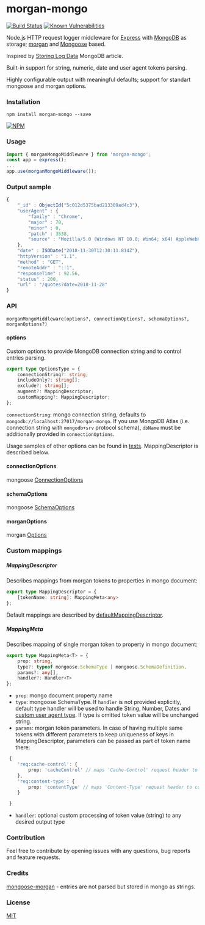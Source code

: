 # morgan-mongo
[![Build Status](https://travis-ci.com/pmstss/morgan-mongo.svg?branch=master)](https://travis-ci.com/pmstss/morgan-mongo) [![Known Vulnerabilities](https://snyk.io/test/github/pmstss/morgan-mongo/badge.svg?targetFile=package.json)](https://snyk.io/test/github/pmstss/morgan-mongo?targetFile=package.json)

Node.js HTTP request logger middleware for [Express](https://github.com/expressjs/express) 
with [MongoDB](https://www.mongodb.com) as storage; [morgan](https://github.com/expressjs/morgan) and [Mongoose](https://github.com/Automattic/mongoose) based.

Inspired by [Storing Log Data](https://docs.mongodb.com/ecosystem/use-cases/storing-log-data) MongoDB article.

Built-in support for string, numeric, date and user agent tokens parsing.

Highly configurable output with meaningful defaults; support for standart mongoose and morgan options.  

### Installation
    npm install morgan-mongo --save

[![NPM](https://nodei.co/npm/morgan-mongo.png?downloads=true&downloadRank=true&stars=true)](https://nodei.co/npm/morgan-mongo/)

### Usage

```TypeScript
import { morganMongoMiddleware } from 'morgan-mongo';
const app = express();
...
app.use(morganMongoMiddleware());
```

### Output sample
```js
{
    "_id" : ObjectId("5c012d5375bad213309ad4c3"),
    "userAgent" : {
        "family" : "Chrome",
        "major" : 70,
        "minor" : 0,
        "patch" : 3538,
        "source" : "Mozilla/5.0 (Windows NT 10.0; Win64; x64) AppleWebKit/537.36 (KHTML, like Gecko) Chrome/70.0.3538.102 Safari/537.36"
    },
    "date" : ISODate("2018-11-30T12:30:11.814Z"),
    "httpVersion" : "1.1",
    "method" : "GET",
    "remoteAddr" : "::1",
    "responseTime" : 92.56,
    "status" : 200,
    "url" : "/quotes?date=2018-11-28"
}
```

### API

    morganMongoMiddleware(options?, connectionOptions?, schemaOptions?, morganOptions?)

#### options
Custom options to provide MongoDB connection string and to control entries parsing.
```TypeScript
export type OptionsType = {
    connectionString?: string;
    includeOnly?: string[];
    exclude?: string[];
    augment?: MappingDescriptor;
    customMapping?: MappingDescriptor;
};
```
`connectionString`: mongo connection string, defaults to `mongodb://localhost:27017/morgan-mongo`. 
If you use MongoDB Atlas (i.e. connection string with `mongodb+srv` protocol schema), `dbName` 
must be additionally provided in `connectionOptions`.

Usage samples of other options can be found in [tests](test/morgan-mongo.spec.ts). 
MappingDescriptor is described below. 

#### connectionOptions
mongoose [ConnectionOptions](https://mongoosejs.com/docs/api.html#mongoose_Mongoose-connect)

#### schemaOptions
mongoose [SchemaOptions](https://mongoosejs.com/docs/api.html#schema_Schema)

#### morganOptions
morgan [Options](https://github.com/expressjs/morgan#options)

### Custom mappings

##### MappingDescriptor
Describes mappings from morgan tokens to properties in mongo document:
```TypeScript
export type MappingDescriptor = { 
    [tokenName: string]: MappingMeta<any> 
};
```

Default mappings are described by [defaultMappingDescriptor](src/default-mapping-descriptor.ts).

##### MappingMeta
Describes mapping of single morgan token to property in mongo document:
```TypeScript
export type MappingMeta<T> = {
    prop: string,
    type?: typeof mongoose.SchemaType | mongoose.SchemaDefinition,
    params?: any[],
    handler?: Handler<T>
};
```
* `prop`: mongo document property name
* `type`: mongoose SchemaType. If `handler` is not provided explicitly, default type handler will be used to 
handle String, Number, Dates and [custom user agent type](src/default-mapping-descriptor.ts). If type is omitted 
token value will be unchanged string. 
* `params`: morgan token parameters. In case of having multiple same tokens with different parameters 
to keep uniqueness of keys in MappingDescriptor, parameters can be passed as part of token name there:
```TypeScript
 {
    'req:cache-control': {
        prop: 'cacheControl' // maps 'Cache-Control' request header to cacheControl property in mongo document
    },
    'req:content-type': {
        prop: 'contentType' // maps 'Content-Type' request header to contentType property in mongo document
    }

 }
 ```
* `handler`: optional custom processing of token value (string) to any desired output type

### Contribution
Feel free to contribute by opening issues with any questions, bug reports and feature requests.

### Credits
[mongoose-morgan](https://github.com/nemanjapetrovic/mongoose-morgan) - entries are not parsed but stored in mongo as strings.

### License
  [MIT](LICENSE)
